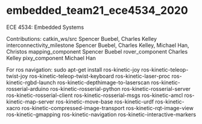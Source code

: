 # embedded_team21_ece4534_2020

ECE 4534: Embedded Systems

Contributions:
catkin_ws/src                         Spencer Buebel, Charles Kelley
interconnectivity_milestone           Spencer Buebel, Charles Kelley, Michael Han, Christos
mapping_component                     Spencer Buebel
rover_component                       Charles Kelley
pixy_component                        Michael Han


For ros navigation:
sudo apt-get install ros-kinetic-joy ros-kinetic-teleop-twist-joy ros-kinetic-teleop-twist-keyboard ros-kinetic-laser-proc ros-kinetic-rgbd-launch ros-kinetic-depthimage-to-laserscan ros-kinetic-rosserial-arduino ros-kinetic-rosserial-python ros-kinetic-rosserial-server ros-kinetic-rosserial-client ros-kinetic-rosserial-msgs ros-kinetic-amcl ros-kinetic-map-server ros-kinetic-move-base ros-kinetic-urdf ros-kinetic-xacro ros-kinetic-compressed-image-transport ros-kinetic-rqt-image-view ros-kinetic-gmapping ros-kinetic-navigation ros-kinetic-interactive-markers
